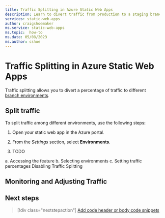 ```yaml
---
title: Traffic Splitting in Azure Static Web Apps
description: Learn to divert traffic from production to a staging branch.
services: static-web-apps
author: craigshoemaker
ms.service: static-web-apps
ms.topic:  how-to
ms.date: 05/08/2023
ms.author: cshoe
---
```


# Traffic Splitting in Azure Static Web Apps

Traffic splitting allows you to divert a percentage of traffic to different [branch environments](./branch-environments.md).

<!-- While this is not an exhaustive list, here are some common scenarios that may use code snippets: -->

## Split traffic

To split traffic among different environments, use the following steps:

1. Open your static web app in the Azure portal.

1. From the *Settings* section, select **Environments**.

1. TODO

a. Accessing the feature
b. Selecting environments
c. Setting traffic percentages
Disabling Traffic Splitting

## Monitoring and Adjusting Traffic

## Next steps

> [!div class="nextstepaction"]
> [Add code header or body code snippets](./code-snippets.md)
